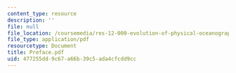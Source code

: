 ```yaml
---
content_type: resource
description: ''
file: null
file_location: /coursemedia/res-12-000-evolution-of-physical-oceanography-spring-2007/477255dd9c67a66b39c5ada4cfcdd9cc_Preface.pdf
file_type: application/pdf
resourcetype: Document
title: Preface.pdf
uid: 477255dd-9c67-a66b-39c5-ada4cfcdd9cc
---
```

